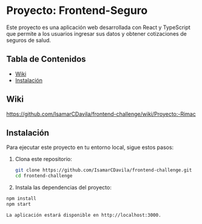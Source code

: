 # Proyecto: Frontend-Seguro 

Este proyecto es una aplicación web desarrollada con React y TypeScript que permite a los usuarios ingresar sus datos y obtener cotizaciones de seguros de salud.

## Tabla de Contenidos

- [Wiki](#wiki)
- [Instalación](#instalación)


## Wiki
https://github.com/IsamarCDavila/frontend-challenge/wiki/Proyecto:-Rimac

## Instalación

Para ejecutar este proyecto en tu entorno local, sigue estos pasos:

1. Clona este repositorio:

   ```bash
   git clone https://github.com/IsamarCDavila/frontend-challenge.git
   cd frontend-challenge
2. Instala las dependencias del proyecto:

  ```bash
npm install
npm start

La aplicación estará disponible en http://localhost:3000.

